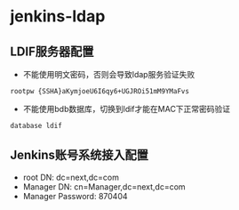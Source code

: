 # jenkins-ldap

## LDIF服务器配置
+ 不能使用明文密码，否则会导致ldap服务验证失败

```
rootpw {SSHA}aKymjoeU6I6qy6+UGJROi51mM9YMaFvs
```

+ 不能使用bdb数据库，切换到ldif才能在MAC下正常密码验证

```
database ldif
```

## Jenkins账号系统接入配置

+ root DN: dc=next,dc=com
+ Manager DN: cn=Manager,dc=next,dc=com
+ Manager Password: 870404
